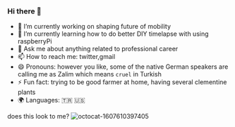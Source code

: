 ### Hi there 👋

<!--
**salimkayabasi/salimkayabasi** is a ✨ _special_ ✨ repository because its `README.md` (this file) appears on your GitHub profile.

Here are some ideas to get you started:

- 🔭 I’m currently working on ...
- 🌱 I’m currently learning ...
- 👯 I’m looking to collaborate on ...
- 🤔 I’m looking for help with ...
- 💬 Ask me about ...
- 📫 How to reach me: ...
- 😄 Pronouns: ...
- ⚡ Fun fact: ...
-->

- 🔭 I’m currently working on shaping future of mobility
- 🌱 I’m currently learning how to do better DIY timelapse with using raspberryPi
- 💬 Ask me about anything related to professional career
- 📫 How to reach me: twitter,gmail
- 😄 Pronouns: however you like, some of the native German speakers are calling me as Zalim which means `cruel` in Turkish
- ⚡ Fun fact: trying to be good farmer at home, having several clementine plants
- 🌍 Languages: 🇹🇷 󠁢󠁥🇺🇸


does this look to me?
![octocat-1607610397405](https://user-images.githubusercontent.com/1138037/101784790-42b10880-3afc-11eb-9784-e1a57808bd4e.png)
